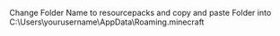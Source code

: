Change Folder Name to resourcepacks and copy and paste Folder into C:\Users\yourusername\AppData\Roaming\.minecraft 
